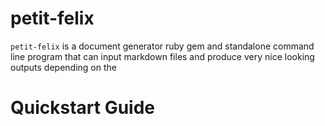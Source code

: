 # petit-felix

``petit-felix`` is a document generator ruby gem and standalone command line program that can input markdown files and produce very nice looking outputs depending on the 

# Quickstart Guide
